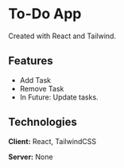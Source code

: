 # To-Do App

Created with React and Tailwind.

## Features

- Add Task
- Remove Task
- In Future: Update tasks.

## Technologies

**Client:** React, TailwindCSS

**Server:** None
